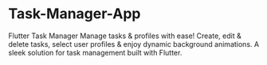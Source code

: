 # Task-Manager-App
Flutter Task Manager Manage tasks &amp; profiles with ease! Create, edit &amp; delete tasks, select user profiles &amp; enjoy dynamic background animations. A sleek solution for task management built with Flutter.
